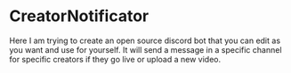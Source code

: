 # CreatorNotificator
Here I am trying to create an open source discord bot that you can edit as you want and use for yourself. It will send a message in a specific channel for specific creators if they go live or upload a new video.
